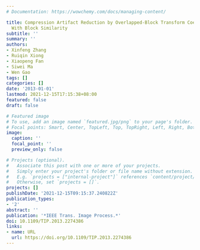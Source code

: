 ```yaml
---
# Documentation: https://wowchemy.com/docs/managing-content/

title: Compression Artifact Reduction by Overlapped-Block Transform Coefficient Estimation
  With Block Similarity
subtitle: ''
summary: ''
authors:
- Xinfeng Zhang
- Ruiqin Xiong
- Xiaopeng Fan
- Siwei Ma
- Wen Gao
tags: []
categories: []
date: '2013-01-01'
lastmod: 2021-12-15T17:15:38+08:00
featured: false
draft: false

# Featured image
# To use, add an image named `featured.jpg/png` to your page's folder.
# Focal points: Smart, Center, TopLeft, Top, TopRight, Left, Right, BottomLeft, Bottom, BottomRight.
image:
  caption: ''
  focal_point: ''
  preview_only: false

# Projects (optional).
#   Associate this post with one or more of your projects.
#   Simply enter your project's folder or file name without extension.
#   E.g. `projects = ["internal-project"]` references `content/project/deep-learning/index.md`.
#   Otherwise, set `projects = []`.
projects: []
publishDate: '2021-12-15T09:15:37.240822Z'
publication_types:
- '2'
abstract: ''
publication: '*IEEE Trans. Image Process.*'
doi: 10.1109/TIP.2013.2274386
links:
- name: URL
  url: https://doi.org/10.1109/TIP.2013.2274386
---
```

